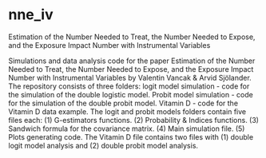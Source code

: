 # nne_iv
Estimation of the Number Needed to Treat, the Number Needed to Expose, and the Exposure Impact Number with Instrumental Variables

Simulations and data analysis code for the paper Estimation of the Number Needed to Treat, the Number Needed to Expose, and the Exposure Impact Number with Instrumental Variables by Valentin Vancak & Arvid Sjölander. 
The repository consists of three folders: logit model simulation - code for the simulation of the double logistic model. Probit model simulation - code for the simulation of the double probit model. Vitamin D - code for the Vitamin D data example.
The logit and probit models folders contain five files each: (1) G-estimators functions. (2) Probability & Indices functions. (3) Sandwich formula for the covariance matrix. (4) Main simulation file. (5) Plots generating code.
The Vitamin D file contains two files with (1) double logit model analysis and (2) double probit model analysis.
